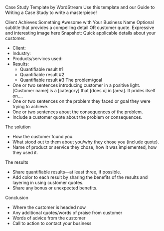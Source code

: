 ﻿Case Study Template by WordStream
Use this template and our Guide to Writing a Case Study to write a masterpiece!


Client Achieves Something Awesome with Your Business Name
Optional subtitle that provides a compelling detail OR customer quote.
Expressive and interesting image here
Snapshot:
Quick applicable details about your customer.


* Client:
* Industry:
* Products/services used:
* Results:
   * Quantifiable result #1
   * Quantifiable result #2
   * Quantifiable result #3
The problem/goal
* One or two sentences introducing customer in a positive light. [Customer name] is a [category] that [does x] in [area]. It prides itself on….
* One or two sentences on the problem they faced or goal they were trying to achieve.
* One or two sentences about the consequences of the problem.
* Include a customer quote about the problem or consequences.


The solution
* How the customer found you.
* What stood out to them about you/why they chose you (include quote).
* Name of product or service they chose, how it was implemented, how they used it.


The results
* Share quantifiable results—at least three, if possible. 
* Add color to each result by sharing the benefits of the results and layering in using customer quotes.
* Share any bonus or unexpected benefits.


Conclusion
* Where the customer is headed now
* Any additional quotes/words of praise from customer
* Words of advice from the customer
* Call to action to contact your business